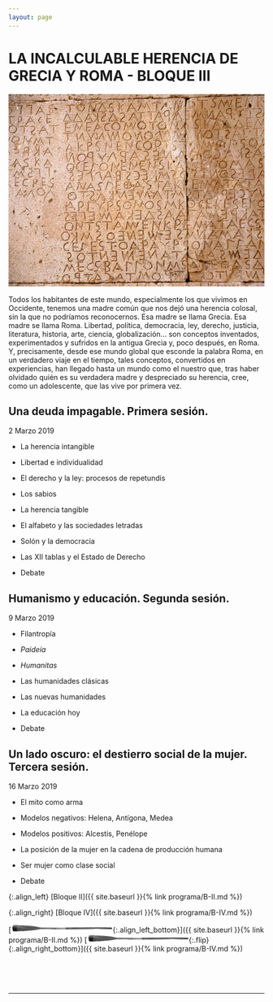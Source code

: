 ```yaml
---
layout: page
---
```


LA INCALCULABLE HERENCIA DE GRECIA Y ROMA - BLOQUE III
=====================================================

![Imagen](/assets/images/3.jpg "Titulo")

Todos los habitantes de este mundo, especialmente los que vivimos en Occidente, tenemos una madre común que nos dejó una herencia colosal, sin la que no podríamos reconocernos. Esa madre se llama Grecia. Esa madre se llama Roma. Libertad, política, democracia, ley, derecho, justicia, literatura, historia, arte, ciencia, globalización... son conceptos inventados, experimentados y sufridos en la antigua Grecia y, poco después, en Roma. Y, precisamente, desde ese mundo global que esconde la palabra Roma, en un verdadero viaje en el tiempo, tales conceptos, convertidos en experiencias, han llegado hasta un mundo como el nuestro que, tras haber olvidado quién es su verdadera madre y despreciado su herencia, cree, como un adolescente, que las vive por primera vez.




Una deuda impagable. Primera sesión.
-------------------------------------------
  2 Marzo 2019
* La herencia intangible
* Libertad e individualidad
* El derecho y la ley: procesos de repetundis
* Los sabios

* La herencia tangible
* El alfabeto y las sociedades letradas
* Solón y la democracia
* Las XII tablas y el Estado de Derecho
* Debate

Humanismo y educación. Segunda sesión.
--------------------------------------
  9 Marzo 2019
* Filantropía
* <i>Paideía</i>
* <i>Humanitas</i>

* Las humanidades clásicas
* Las nuevas humanidades
* La educación hoy
* Debate

Un lado oscuro: el destierro social de la mujer. Tercera sesión.
-----------------------------------------------------------------
   16 Marzo 2019
* El mito como arma
* Modelos negativos: Helena, Antígona, Medea
* Modelos positivos: Alcestis, Penélope

* La posición de la mujer en la cadena de producción humana
* Ser mujer como clase social
* Debate

{:.align_left}
[Bloque II]({{ site.baseurl }}{% link programa/B-II.md %})

{:.align_right}
[Bloque IV]({{ site.baseurl }}{% link programa/B-IV.md %})

[<img src="/assets/images/oar.png"/>{:.align_left_bottom}]({{ site.baseurl }}{% link programa/B-II.md %})
[<img src="/assets/images/oar.png"/>{:.flip}{:.align_right_bottom}]({{ site.baseurl }}{% link programa/B-IV.md %})

<br>
<br>
<br>
<hr>
